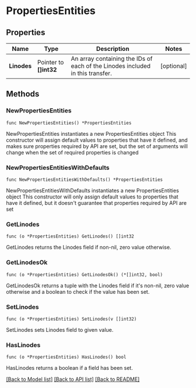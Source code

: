 # PropertiesEntities

## Properties

Name | Type | Description | Notes
------------ | ------------- | ------------- | -------------
**Linodes** | Pointer to **[]int32** | An array containing the IDs of each of the Linodes included in this transfer. | [optional] 

## Methods

### NewPropertiesEntities

`func NewPropertiesEntities() *PropertiesEntities`

NewPropertiesEntities instantiates a new PropertiesEntities object
This constructor will assign default values to properties that have it defined,
and makes sure properties required by API are set, but the set of arguments
will change when the set of required properties is changed

### NewPropertiesEntitiesWithDefaults

`func NewPropertiesEntitiesWithDefaults() *PropertiesEntities`

NewPropertiesEntitiesWithDefaults instantiates a new PropertiesEntities object
This constructor will only assign default values to properties that have it defined,
but it doesn't guarantee that properties required by API are set

### GetLinodes

`func (o *PropertiesEntities) GetLinodes() []int32`

GetLinodes returns the Linodes field if non-nil, zero value otherwise.

### GetLinodesOk

`func (o *PropertiesEntities) GetLinodesOk() (*[]int32, bool)`

GetLinodesOk returns a tuple with the Linodes field if it's non-nil, zero value otherwise
and a boolean to check if the value has been set.

### SetLinodes

`func (o *PropertiesEntities) SetLinodes(v []int32)`

SetLinodes sets Linodes field to given value.

### HasLinodes

`func (o *PropertiesEntities) HasLinodes() bool`

HasLinodes returns a boolean if a field has been set.


[[Back to Model list]](../README.md#documentation-for-models) [[Back to API list]](../README.md#documentation-for-api-endpoints) [[Back to README]](../README.md)


